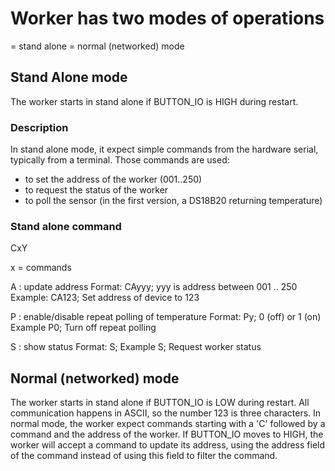 # Worker has two modes of operations
= stand alone
= normal (networked) mode

## Stand Alone mode
The worker starts in stand alone if BUTTON_IO is HIGH during restart.

### Description
In stand alone mode, it expect simple commands from the hardware serial, typically from a terminal.
Those commands are used:
- to set the address of the worker (001..250)
- to request the status of the worker
- to poll the sensor (in the first version, a DS18B20 returning temperature)

### Stand alone command

 CxY

x = commands

A : update address
Format: CAyyy;
yyy is address between 001 .. 250
Example: CA123;
Set address of device to 123


P : enable/disable repeat polling of temperature
Format: Py; 
0 (off) or 1 (on)
Example P0;
Turn off repeat polling

S : show status
Format: S;
Example S;
Request worker status


## Normal (networked) mode
The worker starts in stand alone if BUTTON_IO is LOW during restart.
All communication happens in ASCII, so the number 123 is three characters.
In normal mode, the worker expect commands starting with a 'C' followed by a command and the address of the worker.
If BUTTON_IO moves to HIGH, the worker will accept a command to update its address, using the address field of the command
instead of using this field to filter the command.
